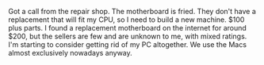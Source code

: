 Got a call from the repair shop.  The motherboard is fried.  They don't have a
replacement that will fit my CPU, so I need to build a new machine.  $100 plus
parts.  I found a replacement motherboard on the internet for around $200, but
the sellers are few and are unknown to me, with mixed ratings.  I'm starting to
consider getting rid of my PC altogether.  We use the Macs almost exclusively
nowadays anyway.
